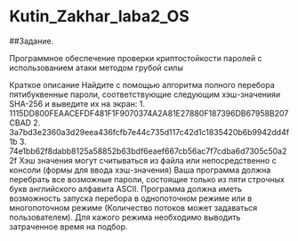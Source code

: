 # Kutin_Zakhar_laba2_OS
##Задание.
<p>Программное обеспечение проверки криптостойкости паролей с использованием атаки методом грубой силы</p>
Краткое описание
Найдите с помощью алгоритма полного перебора пятибуквенные пароли, соответствующие следующим хэш-значенияи SHA-256 и выведите их на экран:
1.	1115DD800FEAACEFDF481F1F9070374A2A81E27880F187396DB67958B207CBAD 
2.	3a7bd3e2360a3d29eea436fcfb7e44c735d117c42d1c1835420b6b9942dd4f1b 
3.	74e1bb62f8dabb8125a58852b63bdf6eaef667cb56ac7f7cdba6d7305c50a22f 
Хэш значения могут считываться из файла или непосредственно с консоли (формы для ввода хэш-значения)
Ваша программа должна перебрать все возможные пароли, состоящие только из пяти строчных букв английского алфавита ASCII.
Программа должна иметь возможность запуска перебора в однопоточном режиме или в многопоточном режиме (Количество потоков может задаваться пользователем). Для кажого режима необходимо выводить затраченное время на подбор.
